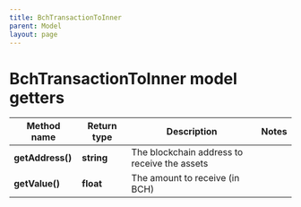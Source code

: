 ```yaml
---
title: BchTransactionToInner
parent: Model
layout: page
---
```


# BchTransactionToInner model getters

Method name | Return type | Description | Notes
------------ | ------------- | ------------- | -------------
**getAddress()** | **string** | The blockchain address to receive the assets |
**getValue()** | **float** | The amount to receive (in BCH) |

